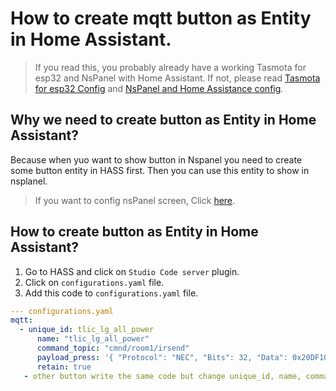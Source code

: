 # How to create mqtt button as Entity in Home Assistant.
> If you read this, you probably already have a working Tasmota for esp32 and NsPanel with Home Assistant. If not, please read [Tasmota for esp32 Config](tasmota-config.md) and [NsPanel and Home Assistance config](https://docs.nspanel.pky.eu/).

## Why we need to create button as Entity in Home Assistant?
Because when yuo want to show button in Nspanel you need to create some button entity in HASS first. Then you can use this entity to show in nsplanel.
> If you want to config nsPanel screen, Click [here]().

## How to create button as Entity in Home Assistant?
1. Go to HASS and click on `Studio Code server` plugin.
2. Click on `configurations.yaml` file.
3. Add this code to `configurations.yaml` file.

```yaml
--- configurations.yaml
mqtt:
  - unique_id: tlic_lg_all_power
      name: "tlic_lg_all_power"
      command_topic: "cmnd/room1/irsend"
      payload_press: '{ "Protocol": "NEC", "Bits": 32, "Data": 0x20DF10EF }'
      retain: true
   - other button write the same code but change unique_id, name, command_topic and payload_press
```